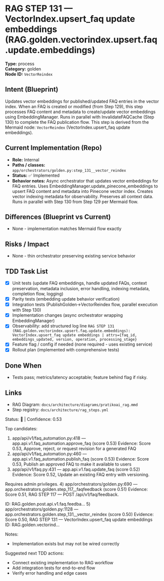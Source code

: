 # RAG STEP 131 — VectorIndex.upsert_faq update embeddings (RAG.golden.vectorindex.upsert.faq.update.embeddings)

**Type:** process  
**Category:** golden  
**Node ID:** `VectorReindex`

## Intent (Blueprint)
Updates vector embeddings for published/updated FAQ entries in the vector index. When an FAQ is created or modified (from Step 129), this step processes FAQ content and metadata to create/update vector embeddings using EmbeddingManager. Runs in parallel with InvalidateFAQCache (Step 130) to complete the FAQ publication flow. This step is derived from the Mermaid node: `VectorReindex` (VectorIndex.upsert_faq update embeddings).

## Current Implementation (Repo)
- **Role:** Internal
- **Paths / classes:** `app/orchestrators/golden.py:step_131__vector_reindex`
- **Status:** ✅ Implemented
- **Behavior notes:** Async orchestrator that updates vector embeddings for FAQ entries. Uses EmbeddingManager.update_pinecone_embeddings to upsert FAQ content and metadata into Pinecone vector index. Creates vector indexing metadata for observability. Preserves all context data. Runs in parallel with Step 130 from Step 129 per Mermaid flow.

## Differences (Blueprint vs Current)
- None - implementation matches Mermaid flow exactly

## Risks / Impact
- None - thin orchestrator preserving existing service behavior

## TDD Task List
- [x] Unit tests (update FAQ embeddings, handle updated FAQs, context preservation, metadata inclusion, error handling, indexing metadata, completion flow, logging)
- [x] Parity tests (embedding update behavior verification)
- [x] Integration tests (PublishGolden→VectorReindex flow, parallel execution with Step 130)
- [x] Implementation changes (async orchestrator wrapping EmbeddingManager)
- [x] Observability: add structured log line
  `RAG STEP 131 (RAG.golden.vectorindex.upsert.faq.update.embeddings): VectorIndex.upsert_faq update embeddings | attrs={faq_id, embeddings_updated, version, operation, processing_stage}`
- [x] Feature flag / config if needed (none required - uses existing service)
- [x] Rollout plan (implemented with comprehensive tests)

## Done When
- Tests pass; metrics/latency acceptable; feature behind flag if risky.

## Links
- RAG Diagram: `docs/architecture/diagrams/pratikoai_rag.mmd`
- Step registry: `docs/architecture/rag_steps.yml`


<!-- AUTO-AUDIT:BEGIN -->
Status: 🔌  |  Confidence: 0.53

Top candidates:
1) app/api/v1/faq_automation.py:418 — app.api.v1.faq_automation.approve_faq (score 0.53)
   Evidence: Score 0.53, Approve, reject, or request revision for a generated FAQ
2) app/api/v1/faq_automation.py:460 — app.api.v1.faq_automation.publish_faq (score 0.53)
   Evidence: Score 0.53, Publish an approved FAQ to make it available to users
3) app/api/v1/faq.py:431 — app.api.v1.faq.update_faq (score 0.52)
   Evidence: Score 0.52, Update an existing FAQ entry with versioning.

Requires admin privileges.
4) app/orchestrators/golden.py:690 — app.orchestrators.golden.step_117__faqfeedback (score 0.51)
   Evidence: Score 0.51, RAG STEP 117 — POST /api/v1/faq/feedback.

ID: RAG.golden.post.api.v1.faq.feedba...
5) app/orchestrators/golden.py:1128 — app.orchestrators.golden.step_131__vector_reindex (score 0.50)
   Evidence: Score 0.50, RAG STEP 131 — VectorIndex.upsert_faq update embeddings
ID: RAG.golden.vectorind...

Notes:
- Implementation exists but may not be wired correctly

Suggested next TDD actions:
- Connect existing implementation to RAG workflow
- Add integration tests for end-to-end flow
- Verify error handling and edge cases
<!-- AUTO-AUDIT:END -->
